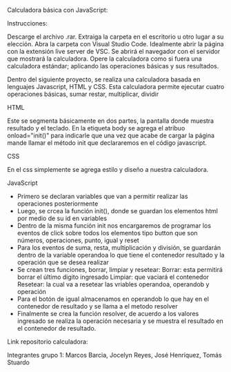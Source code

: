 Calculadora básica con JavaScript:

Instrucciones:

Descarge el archivo .rar.
Extraiga la carpeta en el escritorio u otro lugar a su elección.
Abra la carpeta con Visual Studio Code.
Idealmente abrir la página con la extensión live server de VSC.
Se abrirá el navegador con el servidor que mostrará la calculadora.
Opere la calculadora como si fuera una calculadora estándar; aplicando las operaciones básicas y sus resultados.



Dentro del siguiente proyecto, se realiza una calculadora basada en lenguajes Javascript, HTML y CSS. Esta calculadora permite ejecutar cuatro operaciones básicas, sumar restar, multiplicar, dividir

HTML

Este se segmenta básicamente en dos partes, la pantalla donde muestra resultado y el teclado. 
En la etiqueta body se agrega el atribuo onload="init()" para indicarle que una vez que acabe de cargar la página mande llamar el método init que declararemos en el código javascript.

CSS

En el css simplemente se agrega estilo y diseño a nuestra calculadora.

JavaScript

- Primero se declaran variables que van a permitir realizar las operaciones posteriormente
- Luego, se crcea la función init(), donde se guardan los elementos html por medio de su id en variables
- Dentro de la misma función init nos encargaremos de programar los eventos de click sobre todos los elementos tipo button que son números, operaciones, punto, igual y reset
- Para los eventos de suma, resta, multiplicación y división, se guardarán dentro de la variable operandoa lo que tiene el contenedor resultado y la operación que se desea realizar
- Se crean tres funciones, borrar, limpiar y resetear:
	Borrar: esta permitirá borrar el último digito ingresado
	Limpiar: que vaciará el contenedor
	Resetear: la cual va a resetear las vriables operandoa, operandob y operación
- Para el botón de igual almacenamos en operandob lo que hay en el contenedor de resultado y se llama a el metodo resolver 
- Finalmente se crea la función resolver, de acuerdo a los valores ingresado se realiza la operación necesaria y se muestra el resultado en el contenedor de resultado.

Link repositorio calculadora:

Integrantes grupo 1: Marcos Barcia, Jocelyn Reyes, José Henríquez, Tomás Stuardo
